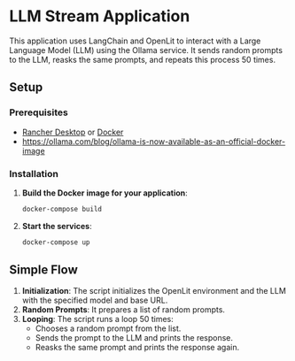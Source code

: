 # LLM Stream Application

This application uses LangChain and OpenLit to interact with a Large Language Model (LLM) using the Ollama service. It sends random prompts to the LLM, reasks the same prompts, and repeats this process 50 times.

## Setup

### Prerequisites

- [Rancher Desktop](https://rancherdesktop.io/) or [Docker](https://docs.docker.com/engine/install/)
- https://ollama.com/blog/ollama-is-now-available-as-an-official-docker-image

### Installation

1. **Build the Docker image for your application**:

    ```sh
    docker-compose build
    ```

2. **Start the services**:

    ```sh
    docker-compose up
    ```

## Simple Flow

1. **Initialization**: The script initializes the OpenLit environment and the LLM with the specified model and base URL.
2. **Random Prompts**: It prepares a list of random prompts.
3. **Looping**: The script runs a loop 50 times:
   - Chooses a random prompt from the list.
   - Sends the prompt to the LLM and prints the response.
   - Reasks the same prompt and prints the response again.
